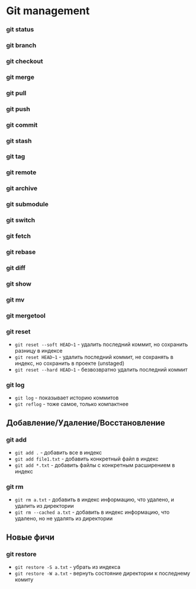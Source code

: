 # Git management
### git status
### git branch
### git checkout
### git merge
### git pull
### git push
### git commit

### git stash
### git tag
### git remote
### git archive
### git submodule
### git switch
### git fetch
### git rebase
### git diff
### git show
### git mv
### git mergetool

### git reset
* `git reset --soft HEAD~1` - удалить последний коммит, но сохранить разницу в индексе
* `git reset HEAD~1` - удалить последний коммит, не сохранять в индекс, но сохранить в проекте (unstaged)
* `git reset --hard HEAD~1` - безвозвратно удалить последний коммит

### git log
* `git log` - показывает историю коммитов
* `git reflog` - тоже самое, только компактнее

## Добавление/Удаление/Восстановление
### git add
* `git add .` - добавить все в индекс
* `git add file1.txt` - добавить конкретный файл в индекс
* `git add *.txt` - добавить файлы с конкретным расширением в индекс

### git rm
* `git rm a.txt` - добавить в индекс информацию, что удалено, и удалить из директории
* `git rm --cached a.txt` - добавить в индекс информацию, что удалено, но не удалять из директории

## Новые фичи
### git restore
* `git restore -S a.txt` - убрать из индекса
* `git restore -W a.txt` - вернуть состояние директории к последнему комиту